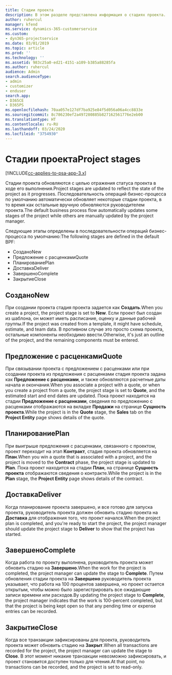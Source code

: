 ```yaml
---
title: Стадии проекта
description: В этом разделе представлена информация о стадиях проекта.
author: ruhercul
manager: kfend
ms.service: dynamics-365-customerservice
ms.custom:
- dyn365-projectservice
ms.date: 03/01/2019
ms.topic: article
ms.prod: ''
ms.technology: ''
ms.assetid: 983c25a0-ed21-4151-a109-b385a88285fa
ms.author: ruhercul
audience: Admin
search.audienceType:
- admin
- customizer
- enduser
search.app:
- D365CE
- D365PS
ms.openlocfilehash: 70aa057e127df7ba925e84f5d056a06a4cc8833e
ms.sourcegitcommit: 8c786230ef2a497280885b827162561776e2eb00
ms.translationtype: HT
ms.contentlocale: ru-RU
ms.lasthandoff: 03/24/2020
ms.locfileid: "3754930"
---
```

# <a name="project-stages"></a><span data-ttu-id="8d6bd-103">Стадии проекта</span><span class="sxs-lookup"><span data-stu-id="8d6bd-103">Project stages</span></span> 

[!INCLUDE[cc-applies-to-psa-app-3.x](../includes/cc-applies-to-psa-app-3x.md)]

<span data-ttu-id="8d6bd-104">Стадии проекта обновляются с целью отражения статуса проекта в ходе его выполнения.</span><span class="sxs-lookup"><span data-stu-id="8d6bd-104">Project stages are updated to reflect the state of the project as it progresses.</span></span> <span data-ttu-id="8d6bd-105">Последовательность операций бизнес-процесса по умолчанию автоматически обновляет некоторые стадии проекта, в то время как остальные вручную обновляются руководителем проекта.</span><span class="sxs-lookup"><span data-stu-id="8d6bd-105">The default business process flow automatically updates some stages of the project while others are manually updated by the project manager.</span></span> 

<span data-ttu-id="8d6bd-106">Следующие этапы определены в последовательности операций бизнес-процесса по умолчанию:</span><span class="sxs-lookup"><span data-stu-id="8d6bd-106">The following stages are defined in the default BPF:</span></span>

- <span data-ttu-id="8d6bd-107">Создано</span><span class="sxs-lookup"><span data-stu-id="8d6bd-107">New</span></span>
- <span data-ttu-id="8d6bd-108">Предложение с расценками</span><span class="sxs-lookup"><span data-stu-id="8d6bd-108">Quote</span></span>
- <span data-ttu-id="8d6bd-109">Планирование</span><span class="sxs-lookup"><span data-stu-id="8d6bd-109">Plan</span></span>
- <span data-ttu-id="8d6bd-110">Доставка</span><span class="sxs-lookup"><span data-stu-id="8d6bd-110">Deliver</span></span>
- <span data-ttu-id="8d6bd-111">Завершено</span><span class="sxs-lookup"><span data-stu-id="8d6bd-111">Complete</span></span>
- <span data-ttu-id="8d6bd-112">Закрытие</span><span class="sxs-lookup"><span data-stu-id="8d6bd-112">Close</span></span> 

## <a name="new"></a><span data-ttu-id="8d6bd-113">Создано</span><span class="sxs-lookup"><span data-stu-id="8d6bd-113">New</span></span>

<span data-ttu-id="8d6bd-114">При создании проекта стадия проекта задается как **Создать**.</span><span class="sxs-lookup"><span data-stu-id="8d6bd-114">When you create a project, the project stage is set to **New**.</span></span> <span data-ttu-id="8d6bd-115">Если проект был создан из шаблона, он может иметь расписание, оценку и данные рабочей группы.</span><span class="sxs-lookup"><span data-stu-id="8d6bd-115">If the project was created from a template, it might have schedule, estimate, and team data.</span></span> <span data-ttu-id="8d6bd-116">В противном случае это просто схема проекта, остальные компоненты необходимо ввести.</span><span class="sxs-lookup"><span data-stu-id="8d6bd-116">Otherwise, it's just an outline of the project, and the remaining components must be entered.</span></span>

## <a name="quote"></a><span data-ttu-id="8d6bd-117">Предложение с расценками</span><span class="sxs-lookup"><span data-stu-id="8d6bd-117">Quote</span></span>

<span data-ttu-id="8d6bd-118">При связывании проекта с предложением с расценками или при создании проекта из предложения с расценками стадия проекта задана как **Предложение с расценками**, и также обновляются расчетные даты начала и окончания.</span><span class="sxs-lookup"><span data-stu-id="8d6bd-118">When you associate a project with a quote, or when you create a project from a quote, the project stage is set to **Quote**, and the estimated start and end dates are updated.</span></span> <span data-ttu-id="8d6bd-119">Пока проект находится на стадии **Предложение с расценками**, сведения по предложению с расценками отображаются на вкладке **Продажи** на странице **Сущность проекта**.</span><span class="sxs-lookup"><span data-stu-id="8d6bd-119">While the project is in the **Quote** stage, the **Sales** tab on the **Project Entity** page shows details of the quote.</span></span>

## <a name="plan"></a><span data-ttu-id="8d6bd-120">Планирование</span><span class="sxs-lookup"><span data-stu-id="8d6bd-120">Plan</span></span>

<span data-ttu-id="8d6bd-121">При выигрыше предложения с расценками, связанного с проектом, проект переходит на этап **Контракт**, стадия проекта обновляется на **План**.</span><span class="sxs-lookup"><span data-stu-id="8d6bd-121">When you win a quote that is associated with a project, and the project is moved to the **Contract** phase, the project stage is updated to **Plan**.</span></span> <span data-ttu-id="8d6bd-122">Пока проект находится на стадии **План**, на странице **Сущность проекта** отображаются сведения о контракте.</span><span class="sxs-lookup"><span data-stu-id="8d6bd-122">While the project is in the **Plan** stage, the **Project Entity** page shows details of the contract.</span></span>

## <a name="deliver"></a><span data-ttu-id="8d6bd-123">Доставка</span><span class="sxs-lookup"><span data-stu-id="8d6bd-123">Deliver</span></span>

<span data-ttu-id="8d6bd-124">Когда планирование проекта завершено, и все готово для запуска проекта, руководитель проекта должен обновить стадию проекта на **Доставка** для отображения того, что проект начался.</span><span class="sxs-lookup"><span data-stu-id="8d6bd-124">When the project plan is completed, and you're ready to start the project, the project manager should update the project stage to **Deliver** to show that the project has started.</span></span>

## <a name="complete"></a><span data-ttu-id="8d6bd-125">Завершено</span><span class="sxs-lookup"><span data-stu-id="8d6bd-125">Complete</span></span> 

<span data-ttu-id="8d6bd-126">Когда работа по проекту выполнена, руководитель проекта может обновить стадию на **Завершено**.</span><span class="sxs-lookup"><span data-stu-id="8d6bd-126">When the work for the project is completed, the project manager can update the stage to **Complete**.</span></span> <span data-ttu-id="8d6bd-127">Путем обновления стадии проекта на **Завершено** руководитель проекта указывает, что работа на 100 процентов завершена, но проект остается открытым, чтобы можно было зарегистрировать все ожидающие записи времени или расходов.</span><span class="sxs-lookup"><span data-stu-id="8d6bd-127">By updating the project stage to **Complete**, the project manager indicates that the work is 100-percent completed, but that the project is being kept open so that any pending time or expense entries can be recorded.</span></span>

## <a name="close"></a><span data-ttu-id="8d6bd-128">Закрытие</span><span class="sxs-lookup"><span data-stu-id="8d6bd-128">Close</span></span>

<span data-ttu-id="8d6bd-129">Когда все транзакции зафиксированы для проекта, руководитель проекта может обновить стадию на **Закрыт**.</span><span class="sxs-lookup"><span data-stu-id="8d6bd-129">When all transactions are recorded for the project, the project manager can update the stage to **Close**.</span></span> <span data-ttu-id="8d6bd-130">В этот момент никакие транзакции невозможно зафиксировать, и проект становится доступен только для чтения.</span><span class="sxs-lookup"><span data-stu-id="8d6bd-130">At that point, no transactions can be recorded, and the project is set to read-only.</span></span>
